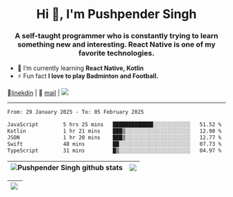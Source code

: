 <h1 align="center">Hi 👋, I'm Pushpender Singh</h1>
<h3 align="center">A self-taught programmer who is constantly trying to learn something new and interesting. React Native is one of my favorite technologies.</h3>

- 🌱 I’m currently learning **React Native, Kotlin**
- ⚡ Fun fact **I love to play Badminton and Football.**

👔[linekdin](https://www.linkedin.com/in/pushpender-singh-240061202/) | 📧 [mail](mailto:pushpendersingh694@gmail.com) | 
<a href="https://github.com/pushpender-singh-ap/pushpender-singh-ap">
    <img src="https://komarev.com/ghpvc/?username=pushpender-singh-ap&style=for-the-badge">
</a>


---

<!--START_SECTION:waka-->

```txt
From: 29 January 2025 - To: 05 February 2025

JavaScript        5 hrs 25 mins   █████████████░░░░░░░░░░░░   51.52 %
Kotlin            1 hr 21 mins    ███▒░░░░░░░░░░░░░░░░░░░░░   12.90 %
JSON              1 hr 20 mins    ███▒░░░░░░░░░░░░░░░░░░░░░   12.77 %
Swift             48 mins         ██░░░░░░░░░░░░░░░░░░░░░░░   07.73 %
TypeScript        31 mins         █▒░░░░░░░░░░░░░░░░░░░░░░░   04.97 %
```

<!--END_SECTION:waka-->


| <a><img align="center" src="https://github-readme-stats-iota-ecru-15.vercel.app/api?username=pushpender-singh-ap&show_icons=true&include_all_commits=true&theme=buefy&hide_border=true" alt="Pushpender Singh github stats" /></a> | <a><img align="center" src="https://github-readme-stats-iota-ecru-15.vercel.app/api/top-langs/?username=pushpender-singh-ap&layout=compact&theme=buefy&hide_border=true" /></a> |
| ------------- | ------------- |

| <a> <img align="left" src="https://github-readme-streak-stats.herokuapp.com/?user=pushpender-singh-ap" /></br> </a> |
| ------------- |
